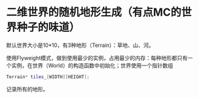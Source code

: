 # 二维世界的随机地形生成（有点MC的世界种子的味道）

默认世界大小是10*10，有3种地形（Terrain）：草地、山、河。

使用Flyweight模式，做到使用最少的实例，占用最少的内存：每种地形都只有一个实例，在世界（World）的构造函数中初始化；世界使用一个指针数组

```c++
Terrain* tiles_[WIDTH][HEIGHT];
```

记录所有的地形。